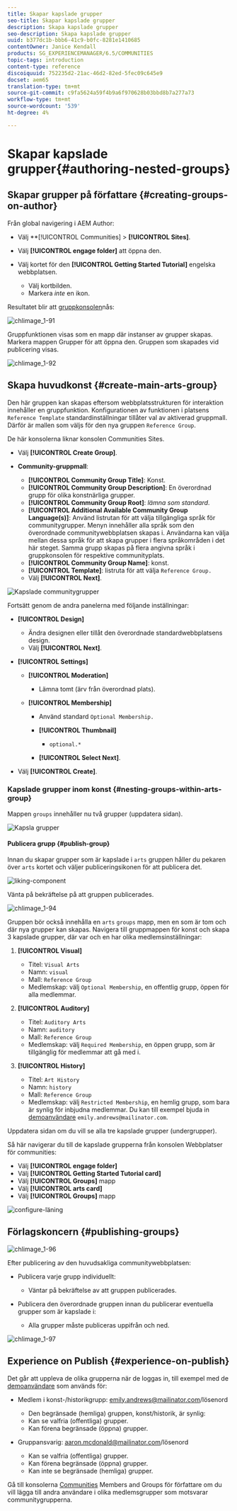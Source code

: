 ```yaml
---
title: Skapar kapslade grupper
seo-title: Skapar kapslade grupper
description: Skapa kapslade grupper
seo-description: Skapa kapslade grupper
uuid: b377dc1b-bbb6-41c9-b0fc-8281e1410685
contentOwner: Janice Kendall
products: SG_EXPERIENCEMANAGER/6.5/COMMUNITIES
topic-tags: introduction
content-type: reference
discoiquuid: 752235d2-21ac-46d2-82ed-5fec09c645e9
docset: aem65
translation-type: tm+mt
source-git-commit: c9fa5624a59f4b9a6f970628b03bbd8b7a277a73
workflow-type: tm+mt
source-wordcount: '539'
ht-degree: 4%

---
```



# Skapar kapslade grupper{#authoring-nested-groups}

## Skapar grupper på författare {#creating-groups-on-author}

Från global navigering i AEM Author:

* Välj **[!UICONTROL Communities] > **[!UICONTROL Sites]**.
* Välj **[!UICONTROL engage folder]** att öppna den.
* Välj kortet för den **[!UICONTROL Getting Started Tutorial]** engelska webbplatsen.

   * Välj kortbilden.
   * Markera *inte* en ikon.

Resultatet blir att [gruppkonsolen](/help/communities/groups.md)nås:

![chlimage_1-91](assets/chlimage_1-91.png)

Gruppfunktionen visas som en mapp där instanser av grupper skapas. Markera mappen Grupper för att öppna den. Gruppen som skapades vid publicering visas.

![chlimage_1-92](assets/chlimage_1-92.png)

## Skapa huvudkonst {#create-main-arts-group}

Den här gruppen kan skapas eftersom webbplatsstrukturen för interaktion innehåller en gruppfunktion. Konfigurationen av funktionen i platsens `Reference Template` standardinställningar tillåter val av aktiverad gruppmall. Därför är mallen som väljs för den nya gruppen `Reference Group`.

De här konsolerna liknar konsolen Communities Sites.

* Välj **[!UICONTROL Create Group]**.

* **Community-gruppmall**:

   * **[!UICONTROL Community Group Title]**: Konst.
   * **[!UICONTROL Community Group Description]**: En överordnad grupp för olika konstnärliga grupper.
   * **[!UICONTROL Community Group Root]**: *lämna som standard*.
   * **[!UICONTROL Additional Available Community Group Language(s)]**: Använd listrutan för att välja tillgängliga språk för communitygrupper. Menyn innehåller alla språk som den överordnade communitywebbplatsen skapas i. Användarna kan välja mellan dessa språk för att skapa grupper i flera språkområden i det här steget. Samma grupp skapas på flera angivna språk i gruppkonsolen för respektive communityplats.
   * **[!UICONTROL Community Group Name]**: konst.
   * **[!UICONTROL Template]**: listruta för att välja `Reference Group.`
   * Välj **[!UICONTROL Next]**.

![Kapslade communitygrupper](assets/parent-to-nestedgroup.png)

Fortsätt genom de andra panelerna med följande inställningar:

* **[!UICONTROL Design]**

   * Ändra designen eller tillåt den överordnade standardwebbplatsens design.
   * Välj **[!UICONTROL Next]**.

* **[!UICONTROL Settings]**

   * **[!UICONTROL Moderation]**

      * Lämna tomt (ärv från överordnad plats).
   * **[!UICONTROL Membership]**

      * Använd standard `Optional Membership.`

      * **[!UICONTROL Thumbnail]**
         * `optional.*`
      * **[!UICONTROL Select Next]**.



* Välj **[!UICONTROL Create]**.

### Kapslade grupper inom konst {#nesting-groups-within-arts-group}

Mappen `groups` innehåller nu två grupper (uppdatera sidan).

![Kapsla grupper](assets/create-community-group.png)

#### Publicera grupp {#publish-group}

Innan du skapar grupper som är kapslade i `arts` gruppen håller du pekaren över `arts` kortet och väljer publiceringsikonen för att publicera det.

![liking-component](assets/liking-component.png)

Vänta på bekräftelse på att gruppen publicerades.

![chlimage_1-94](assets/chlimage_1-94.png)

Gruppen bör också innehålla en `arts` `groups` mapp, men en som är tom och där nya grupper kan skapas. Navigera till gruppmappen för konst och skapa 3 kapslade grupper, där var och en har olika medlemsinställningar:

1. **[!UICONTROL Visual]**

   * Titel: `Visual Arts`
   * Namn: `visual`
   * Mall: `Reference Group`
   * Medlemskap: välj `Optional Membership`, en offentlig grupp, öppen för alla medlemmar.

1. **[!UICONTROL Auditory]**

   * Titel: `Auditory Arts`
   * Namn: `auditory`
   * Mall: `Reference Group`
   * Medlemskap: välj `Required Membership`, en öppen grupp, som är tillgänglig för medlemmar att gå med i.

1. **[!UICONTROL History]**

   * Titel: `Art History`
   * Namn: `history`
   * Mall: `Reference Group`
   * Medlemskap: välj `Restricted Membership`, en hemlig grupp, som bara är synlig för inbjudna medlemmar. Du kan till exempel bjuda in [demoanvändare](/help/communities/tutorials.md#demo-users) `emily.andrews@mailinator.com`.

Uppdatera sidan om du vill se alla tre kapslade grupper (undergrupper).

Så här navigerar du till de kapslade grupperna från konsolen Webbplatser för communities:

* Välj **[!UICONTROL engage folder]**
* Välj **[!UICONTROL Getting Started Tutorial card]**
* Välj **[!UICONTROL Groups]** mapp
* Välj **[!UICONTROL arts card]**
* Välj **[!UICONTROL Groups]** mapp

![configure-läning](assets/configure-liking.png)

## Förlagskoncern {#publishing-groups}

![chlimage_1-96](assets/chlimage_1-96.png)

Efter publicering av den huvudsakliga communitywebbplatsen:

* Publicera varje grupp individuellt:

   * Väntar på bekräftelse av att gruppen publicerades.

* Publicera den överordnade gruppen innan du publicerar eventuella grupper som är kapslade i:

   * Alla grupper måste publiceras uppifrån och ned.

![chlimage_1-97](assets/chlimage_1-97.png)

## Experience on Publish {#experience-on-publish}

Det går att uppleva de olika grupperna när de loggas in, till exempel med de [demoanvändare](/help/communities/tutorials.md#demo-users) som används för:

* Medlem i konst-/historikgrupp: emily.andrews@mailinator.com/lösenord
   * Den begränsade (hemliga) gruppen, konst/historik, är synlig:
   * Kan se valfria (offentliga) grupper.
   * Kan förena begränsade (öppna) grupper.

* Gruppansvarig: aaron.mcdonald@mailinator.com/lösenord

   * Kan se valfria (offentliga) grupper.
   * Kan förena begränsade (öppna) grupper.
   * Kan inte se begränsade (hemliga) grupper.

Gå till konsolerna [Communities](/help/communities/members.md) Members and Groups för författare om du vill lägga till andra användare i olika medlemsgrupper som motsvarar communitygrupperna.

